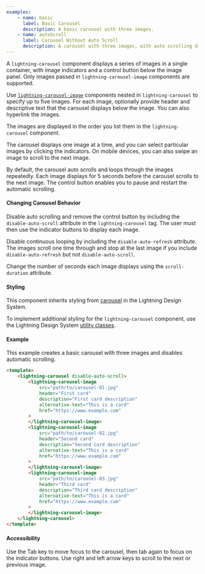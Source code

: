 ```yaml
---
examples:
    - name: basic
      label: Basic Carousel
      description: A basic carousel with three images.
    - name: autoScroll
      label: Carousel Without Auto Scroll
      description: A carousel with three images, with auto scrolling disabled.
---
```


A `lightning-carousel` component displays a series of images in a single
container, with image indicators and a control button
below the image panel. Only images passed in `lightning-carousel-image`
components are supported.

Use [`lightning-carousel-image`](bundle/lightning-carousel-image/documentation)
components nested in `lightning-carousel` to specify
up to five images. For each image, optionally provide header and descriptive text
that the carousel displays below the image. You can also hyperlink the images.

The images are displayed in the order you list them in the `lightning-carousel` component.

The carousel displays one image at a time, and you can select particular
images by clicking the indicators. On mobile devices, you can
also swipe an image to scroll to the next image.

By default, the carousel auto scrolls and loops through the images repeatedly.
Each image displays for 5 seconds before the carousel scrolls to the next image.
The control button enables you to pause and restart the automatic scrolling.

#### Changing Carousel Behavior

Disable auto scrolling and remove the control button by including the
`disable-auto-scroll` attribute in the `lightning-carousel` tag. The user
must then use the indicator buttons to display each image.

Disable continuous looping by including the `disable-auto-refresh` attribute. The
images scroll one time through and stop at the last image if you include `disable-auto-refresh`
but not `disable-auto-scroll`.

Change the number of seconds each image displays using the `scroll-duration` attribute.

#### Styling

This component inherits styling from
[carousel](https://www.lightningdesignsystem.com/components/carousel) in the
Lightning Design System.

To implement additional styling for the `lightning-carousel` component, use the Lightning Design
System [utility classes](https://www.lightningdesignsystem.com/utilities/alignment/).

#### Example

This example creates a basic carousel with three images and disables automatic scrolling.

```html
<template>
    <lightning-carousel disable-auto-scroll>
        <lightning-carousel-image
            src="path/to/carousel-01.jpg"
            header="First card"
            description="First card description"
            alternative-text="This is a card"
            href="https://www.example.com"
        >
        </lightning-carousel-image>
        <lightning-carousel-image
            src="path/to/carousel-02.jpg"
            header="Second card"
            description="Second card description"
            alternative-text="This is a card"
            href="https://www.example.com"
        >
        </lightning-carousel-image>
        <lightning-carousel-image
            src="path/to/carousel-03.jpg"
            header="Third card"
            description="Third card description"
            alternative-text="This is a card"
            href="https://www.example.com"
        >
        </lightning-carousel-image>
    </lightning-carousel>
</template>
```

#### Accessibility

Use the Tab key to move focus to the carousel, then tab again to focus on the indicator buttons.
Use right and left arrow keys to scroll to the next or previous image.

